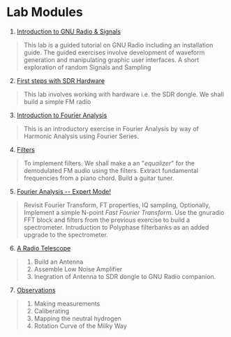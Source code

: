 
# Lab Modules

1. [Introduction to GNU Radio & Signals](01)
> This lab is a guided tutorial on GNU Radio including an installation guide. The guided exercises involve development of waveform generation and manipulating graphic user interfaces. A short exploration of random Signals and Sampling

2. [First steps with SDR Hardware](02)   
> This lab involves working with hardware i.e. the SDR dongle. We shall build a simple FM radio

3. [Introduction to Fourier Analysis](03)   
> This is an introductory exercise in Fourier Analysis by way of Harmonic Analysis using Fourier Series. 

4. [Filters](04)   
>  To implement filters. We shall make a an "*equalizer*" for the demodulated FM audio using the filters. Extract fundamental frequencies from a piano chord. Build a guitar tuner. 

5. [Fourier Analysis -- Expert Mode!](05)
> Revisit Fourier Transform, FT properties, IQ sampling, Optionally, Implement a simple N-point *Fast Fourier Transform*. Use the gnuradio FFT block and filters from the previous exercise to build a spectrometer. Intruduction to Polyphase filterbanks as an added upgrade to the spectrometer. 

6. [A Radio Telescope](06)    
> 1. Build an Antenna
> 2. Assemble Low Noise Amplifier
> 3. Inegration of Antenna to SDR dongle to GNU Radio companion. 

7. [Observations](07)
> 1. Making measurements
> 2. Caliberating
> 3. Mapping the neutral hydrogen
> 4. Rotation Curve of the Milky Way 
